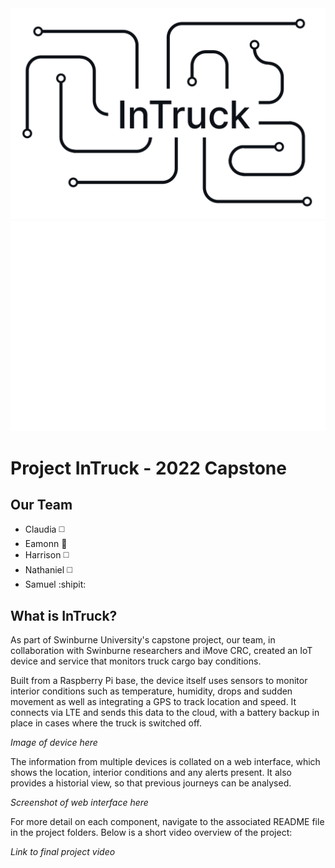 <img src="./LightModeHeader.png#gh-light-mode-only" width="900"/>
<img src="./DarkModeHeader.png#gh-dark-mode-only" width="900"/>

# Project InTruck - 2022 Capstone

## Our Team

- Claudia ◻️
- Eamonn 🦎
- Harrison ◻️
- Nathaniel ◻️
- Samuel :shipit:

## What is InTruck?

As part of Swinburne University's capstone project, our team, in collaboration with Swinburne researchers and iMove CRC, created an IoT device and service that monitors truck cargo bay conditions.

Built from a Raspberry Pi base, the device itself uses sensors to monitor interior conditions such as temperature, humidity, drops and sudden movement as well as integrating a GPS to track location and speed. It connects via LTE and sends this data to the cloud, with a battery backup in place in cases where the truck is switched off.

*Image of device here*

The information from multiple devices is collated on a web interface, which shows the location, interior conditions and any alerts present. It also provides a historial view, so that previous journeys can be analysed.

*Screenshot of web interface here*

For more detail on each component, navigate to the associated README file in the project folders. Below is a short video overview of the project:

*Link to final project video*
